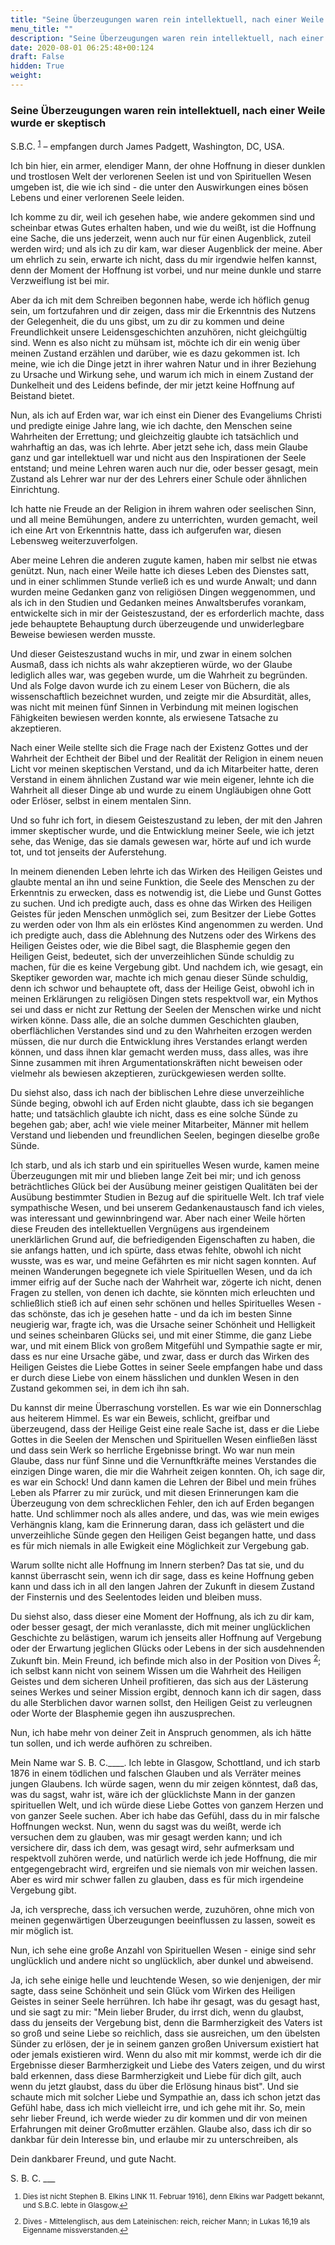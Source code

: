 ```yaml
---
title: "Seine Überzeugungen waren rein intellektuell, nach einer Weile wurde er skeptisch"
menu_title: ""
description: "Seine Überzeugungen waren rein intellektuell, nach einer Weile wurde er skeptisch"
date: 2020-08-01 06:25:48+00:124
draft: False
hidden: True
weight:
---
```

### Seine Überzeugungen waren rein intellektuell, nach einer Weile wurde er skeptisch

S.B.C. <sup id="a1">[1](#f1)</sup> – empfangen durch James Padgett, Washington, DC, USA.

Ich bin hier, ein armer, elendiger Mann, der ohne Hoffnung in dieser dunklen und trostlosen Welt der verlorenen Seelen ist und von Spirituellen Wesen umgeben ist, die wie ich sind - die unter den Auswirkungen eines bösen Lebens und einer verlorenen Seele leiden.

Ich komme zu dir, weil ich gesehen habe, wie andere gekommen sind und scheinbar etwas Gutes erhalten haben, und wie du weißt, ist die Hoffnung eine Sache, die uns jederzeit, wenn auch nur für einen Augenblick, zuteil werden wird; und als ich zu dir kam, war dieser Augenblick der meine. Aber um ehrlich zu sein, erwarte ich nicht, dass du mir irgendwie helfen kannst, denn der Moment der Hoffnung ist vorbei, und nur meine dunkle und starre Verzweiflung ist bei mir.

Aber da ich mit dem Schreiben begonnen habe, werde ich höflich genug sein, um fortzufahren und dir zeigen, dass mir die Erkenntnis des Nutzens der Gelegenheit, die du uns gibst, um zu dir zu kommen und deine Freundlichkeit unsere Leidensgeschichten anzuhören, nicht gleichgültig sind. Wenn es also nicht zu mühsam ist, möchte ich dir ein wenig über meinen Zustand erzählen und darüber, wie es dazu gekommen ist. Ich meine, wie ich die Dinge jetzt in ihrer wahren Natur und in ihrer Beziehung zu Ursache und Wirkung sehe, und warum ich mich in einem Zustand der Dunkelheit und des Leidens befinde, der mir jetzt keine Hoffnung auf Beistand bietet.

Nun, als ich auf Erden war, war ich einst ein Diener des Evangeliums Christi und predigte einige Jahre lang, wie ich dachte, den Menschen seine Wahrheiten der Errettung; und gleichzeitig glaubte ich tatsächlich und wahrhaftig an das, was ich lehrte. Aber jetzt sehe ich, dass mein Glaube ganz und gar intellektuell war und nicht aus den Inspirationen der Seele entstand; und meine Lehren waren auch nur die, oder besser gesagt, mein Zustand als Lehrer war nur der des Lehrers einer Schule oder ähnlichen Einrichtung.

Ich hatte nie Freude an der Religion in ihrem wahren oder seelischen Sinn, und all meine Bemühungen, andere zu unterrichten, wurden gemacht, weil ich eine Art von Erkenntnis hatte, dass ich aufgerufen war, diesen Lebensweg weiterzuverfolgen.

Aber meine Lehren die anderen zugute kamen, haben mir selbst nie etwas genützt. Nun, nach einer Weile hatte ich dieses Leben des Dienstes satt, und in einer schlimmen Stunde verließ ich es und wurde Anwalt; und dann wurden meine Gedanken ganz von religiösen Dingen weggenommen, und als ich in den Studien und Gedanken meines Anwaltsberufes vorankam, entwickelte sich in mir der Geisteszustand, der es erforderlich machte, dass jede behauptete Behauptung durch überzeugende und unwiderlegbare Beweise bewiesen werden musste.

Und dieser Geisteszustand wuchs in mir, und zwar in einem solchen Ausmaß, dass ich nichts als wahr akzeptieren würde, wo der Glaube lediglich alles war, was gegeben wurde, um die Wahrheit zu begründen. Und als Folge davon wurde ich zu einem Leser von Büchern, die als wissenschaftlich bezeichnet wurden, und zeigte mir die Absurdität, alles, was nicht mit meinen fünf Sinnen in Verbindung mit meinen logischen Fähigkeiten bewiesen werden konnte, als erwiesene Tatsache zu akzeptieren.

Nach einer Weile stellte sich die Frage nach der Existenz Gottes und der Wahrheit der Echtheit der Bibel und der Realität der Religion in einem neuen Licht vor meinen skeptischen Verstand, und da ich Mitarbeiter hatte, deren Verstand in einem ähnlichen Zustand war wie mein eigener, lehnte ich die Wahrheit all dieser Dinge ab und wurde zu einem Ungläubigen ohne Gott oder Erlöser, selbst in einem mentalen Sinn.

Und so fuhr ich fort, in diesem Geisteszustand zu leben, der mit den Jahren immer skeptischer wurde, und die Entwicklung meiner Seele, wie ich jetzt sehe, das Wenige, das sie damals gewesen war, hörte auf und ich wurde tot, und tot jenseits der Auferstehung.

In meinem dienenden Leben lehrte ich das Wirken des Heiligen Geistes und glaubte mental an ihn und seine Funktion, die Seele des Menschen zu der Erkenntnis zu erwecken, dass es notwendig ist, die Liebe und Gunst Gottes zu suchen. Und ich predigte auch, dass es ohne das Wirken des Heiligen Geistes für jeden Menschen unmöglich sei, zum Besitzer der Liebe Gottes zu werden oder von Ihm als ein erlöstes Kind angenommen zu werden. Und ich predigte auch, dass die Ablehnung des Nutzens oder des Wirkens des Heiligen Geistes oder, wie die Bibel sagt, die Blasphemie gegen den Heiligen Geist, bedeutet, sich der unverzeihlichen Sünde schuldig zu machen, für die es keine Vergebung gibt. Und nachdem ich, wie gesagt, ein Skeptiker geworden war, machte ich mich genau dieser Sünde schuldig, denn ich schwor und behauptete oft, dass der Heilige Geist, obwohl ich in meinen Erklärungen zu religiösen Dingen stets respektvoll war, ein Mythos sei und dass er nicht zur Rettung der Seelen der Menschen wirke und nicht wirken könne. Dass alle, die an solche dummen Geschichten glauben, oberflächlichen Verstandes sind und zu den Wahrheiten erzogen werden müssen, die nur durch die Entwicklung ihres Verstandes erlangt werden können, und dass ihnen klar gemacht werden muss, dass alles, was ihre Sinne zusammen mit ihren Argumentationskräften nicht beweisen oder vielmehr als bewiesen akzeptieren, zurückgewiesen werden sollte.

Du siehst also, dass ich nach der biblischen Lehre diese unverzeihliche Sünde beging, obwohl ich auf Erden nicht glaubte, dass ich sie begangen hatte; und tatsächlich glaubte ich nicht, dass es eine solche Sünde zu begehen gab; aber, ach! wie viele meiner Mitarbeiter, Männer mit hellem Verstand und liebenden und freundlichen Seelen, begingen dieselbe große Sünde.

Ich starb, und als ich starb und ein spirituelles Wesen wurde, kamen meine Überzeugungen mit mir und blieben lange Zeit bei mir; und ich genoss beträchtliches Glück bei der Ausübung meiner geistigen Qualitäten bei der Ausübung bestimmter Studien in Bezug auf die spirituelle Welt. Ich traf viele sympathische Wesen, und bei unserem Gedankenaustausch fand ich vieles, was interessant und gewinnbringend war. Aber nach einer Weile hörten diese Freuden des intellektuellen Vergnügens aus irgendeinem unerklärlichen Grund auf, die befriedigenden Eigenschaften zu haben, die sie anfangs hatten, und ich spürte, dass etwas fehlte, obwohl ich nicht wusste, was es war, und meine Gefährten es mir nicht sagen konnten. Auf meinen Wanderungen begegnete ich viele Spirituellen Wesen, und da ich immer eifrig auf der Suche nach der Wahrheit war, zögerte ich nicht, denen Fragen zu stellen, von denen ich dachte, sie könnten mich erleuchten und schließlich stieß ich auf einen sehr schönen und helles Spirituelles Wesen - das schönste, das ich je gesehen hatte - und da ich im besten Sinne neugierig war, fragte ich, was die Ursache seiner Schönheit und Helligkeit und seines scheinbaren Glücks sei, und mit einer Stimme, die ganz Liebe war, und mit einem Blick von großem Mitgefühl und Sympathie sagte er mir, dass es nur eine Ursache gäbe, und zwar, dass er durch das Wirken des Heiligen Geistes die Liebe Gottes in seiner Seele empfangen habe und dass er durch diese Liebe von einem hässlichen und dunklen Wesen in den Zustand gekommen sei, in dem ich ihn sah.

Du kannst dir meine Überraschung vorstellen. Es war wie ein Donnerschlag aus heiterem Himmel. Es war ein Beweis, schlicht, greifbar und überzeugend, dass der Heilige Geist eine reale Sache ist, dass er die Liebe Gottes in die Seelen der Menschen und Spirituellen Wesen einfließen lässt und dass sein Werk so herrliche Ergebnisse bringt. Wo war nun mein Glaube, dass nur fünf Sinne und die Vernunftkräfte meines Verstandes die einzigen Dinge waren, die mir die Wahrheit zeigen konnten. Oh, ich sage dir, es war ein Schock! Und dann kamen die Lehren der Bibel und mein frühes Leben als Pfarrer zu mir zurück, und mit diesen Erinnerungen kam die Überzeugung von dem schrecklichen Fehler, den ich auf Erden begangen hatte. Und schlimmer noch als alles andere, und das, was wie mein ewiges Verhängnis klang, kam die Erinnerung daran, dass ich gelästert und die unverzeihliche Sünde gegen den Heiligen Geist begangen hatte, und dass es für mich niemals in alle Ewigkeit eine Möglichkeit zur Vergebung gab.

Warum sollte nicht alle Hoffnung im Innern sterben? Das tat sie, und du kannst überrascht sein, wenn ich dir sage, dass es keine Hoffnung geben kann und dass ich in all den langen Jahren der Zukunft in diesem Zustand der Finsternis und des Seelentodes leiden und bleiben muss.

Du siehst also, dass dieser eine Moment der Hoffnung, als ich zu dir kam, oder besser gesagt, der mich veranlasste, dich mit meiner unglücklichen Geschichte zu belästigen, warum ich jenseits aller Hoffnung auf Vergebung oder der Erwartung jeglichen Glücks oder Lebens in der sich ausdehnenden Zukunft bin. Mein Freund, ich befinde mich also in der Position von Dives <sup id="a2">[2](#f2)</sup>; ich selbst kann nicht von seinem Wissen um die Wahrheit des Heiligen Geistes und dem sicheren Unheil profitieren, das sich aus der Lästerung seines Werkes und seiner Mission ergibt, dennoch kann ich dir sagen, dass du alle Sterblichen davor warnen sollst, den Heiligen Geist zu verleugnen oder Worte der Blasphemie gegen ihn auszusprechen.

Nun, ich habe mehr von deiner Zeit in Anspruch genommen, als ich hätte tun sollen, und ich werde aufhören zu schreiben.

Mein Name war S. B. C.____. Ich lebte in Glasgow, Schottland, und ich starb 1876 in einem tödlichen und falschen Glauben und als Verräter meines jungen Glaubens. Ich würde sagen, wenn du mir zeigen könntest, daß das, was du sagst, wahr ist, wäre ich der glücklichste Mann in der ganzen spirituellen Welt, und ich würde diese Liebe Gottes von ganzem Herzen und von ganzer Seele suchen. Aber ich habe das Gefühl, dass du in mir falsche Hoffnungen weckst. Nun, wenn du sagst was du weißt, werde ich versuchen dem zu glauben, was mir gesagt werden kann; und ich versichere dir, dass ich dem, was gesagt wird, sehr aufmerksam und respektvoll zuhören werde, und natürlich werde ich jede Hoffnung, die mir entgegengebracht wird, ergreifen und sie niemals von mir weichen lassen. Aber es wird mir schwer fallen zu glauben, dass es für mich irgendeine Vergebung gibt.

Ja, ich verspreche, dass ich versuchen werde, zuzuhören, ohne mich von meinen gegenwärtigen Überzeugungen beeinflussen zu lassen, soweit es mir möglich ist.

Nun, ich sehe eine große Anzahl von Spirituellen Wesen - einige sind sehr unglücklich und andere nicht so unglücklich, aber dunkel und abweisend.

Ja, ich sehe einige helle und leuchtende Wesen, so wie denjenigen, der mir sagte, dass seine Schönheit und sein Glück vom Wirken des Heiligen Geistes in seiner Seele herrühren. Ich habe ihr gesagt, was du gesagt hast, und sie sagt zu mir: "Mein lieber Bruder, du irrst dich, wenn du glaubst, dass du jenseits der Vergebung bist, denn die Barmherzigkeit des Vaters ist so groß und seine Liebe so reichlich, dass sie ausreichen, um den übelsten Sünder zu erlösen, der je in seinem ganzen großen Universum existiert hat oder jemals existieren wird. Wenn du also mit mir kommst, werde ich dir die Ergebnisse dieser Barmherzigkeit und Liebe des Vaters zeigen, und du wirst bald erkennen, dass diese Barmherzigkeit und Liebe für dich gilt, auch wenn du jetzt glaubst, dass du über die Erlösung hinaus bist". Und sie schaute mich mit solcher Liebe und Sympathie an, dass ich schon jetzt das Gefühl habe, dass ich mich vielleicht irre, und ich gehe mit ihr. So, mein sehr lieber Freund, ich werde wieder zu dir kommen und dir von meinen Erfahrungen mit deiner Großmutter erzählen. Glaube also, dass ich dir so dankbar für dein Interesse bin, und erlaube mir zu unterschreiben, als

Dein dankbarer Freund, und gute Nacht.

S. B. C. ___
<small>

1. <large id="f1"> Dies ist nicht Stephen B. Elkins LINK 11. Februar 1916], denn Elkins war Padgett bekannt, und S.B.C. lebte in Glasgow.[↩](#a1)

2. <large id="f2"> Dives - Mittelenglisch, aus dem Lateinischen: reich, reicher Mann; in Lukas 16,19 als Eigenname missverstanden.[↩](#a2)

